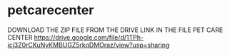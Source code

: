 # petcarecenter  

DOWNLOAD THE ZIP FILE FROM THE DRIVE LINK IN THE FILE PET CARE CENTER
https://drive.google.com/file/d/1TPh-icj3Z0rCKuNyKMBUGZ5rkqDMOraz/view?usp=sharing

